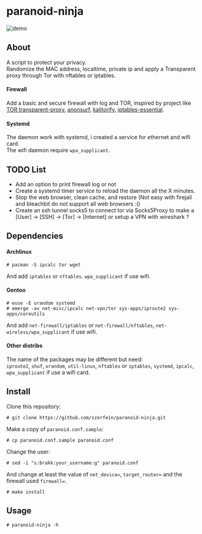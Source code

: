 # paranoid-ninja
![demo](https://transfer.sh/lGW1s/paranoid-ninja.png)

## About 
A script to protect your privacy.  
Randomize the MAC address, localtime, private ip and apply a Transparent proxy through Tor with nftables or iptables.  

#### Firewall
Add a basic and secure firewall with log and TOR, inspired by project like [TOR transparent-proxy](https://trac.torproject.org/projects/tor/wiki/doc/TransparentProxy), [anonsurf](https://github.com/ParrotSec/anonsurf), [kalitorify](https://github.com/brainfucksec/kalitorify.git), [iptables-essential](https://github.com/trimstray/iptables-essentials). 

#### Systemd
The daemon work with systemd, i created a service for ethernet and wifi card.  
The wifi daemon require `wpa_supplicant`.  

## TODO List
+ Add an option to print firewall log or not
+ Create a systemd timer service to reload the daemon all the X minutes.
+ Stop the web browser, clean cache, and restore (Not easy with firejail and bleachbit do not support all web browsers :()
+ Create an ssh tunnel socks5 to connect tor via Socks5Proxy to make a [User] -> [SSH] -> [Tor] -> [Internet] or setup a VPN with wireshark ?

## Dependencies
#### Archlinux
    
    # pacman -S ipcalc tor wget

And add `iptables` or `nftables`. `wpa_supplicant` if use wifi.

#### Gentoo

    # euse -E urandom systemd
    # emerge -av net-misc/ipcalc net-vpn/tor sys-apps/iproute2 sys-apps/coreutils 

And add `net-firewall/iptables` or `net-firewall/nftables`, `net-wireless/wpa_supplicant` if use wifi.

#### Other distribs
The name of the packages may be different but need:  
`iproute2`, `shuf`, `urandom`, `util-linux`, `nftables` or `iptables`, `systemd`, `ipcalc`, `wpa_supplicant` if use a wifi card.  

## Install
Clone this repository:

    # git clone https://github.com/szorfein/paranoid-ninja.git

Make a copy of `paranoid.conf.sample`:

    # cp paranoid.conf.sample paranoid.conf

Change the user:

    # sed -i "s:brakk:your_username:g" paranoid.conf

And change at least the value of `net_device=`, `target_router=` and the firewall used `firewall=`.

    # make install

## Usage

    # paranoid-ninja -h
